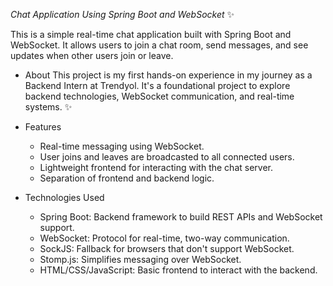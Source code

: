 *Chat Application Using Spring Boot and WebSocket* ✨

This is a simple real-time chat application built with Spring Boot and WebSocket. It allows users to join a chat room, send messages, and see updates when other users join or leave.

- About
This project is my first hands-on experience in my journey as a Backend Intern at Trendyol. It's a foundational project to explore backend technologies, WebSocket communication, and real-time systems. ✨

- Features
  - Real-time messaging using WebSocket.
  - User joins and leaves are broadcasted to all connected users.
  - Lightweight frontend for interacting with the chat server.
  - Separation of frontend and backend logic.


- Technologies Used
  - Spring Boot: Backend framework to build REST APIs and WebSocket support.
  - WebSocket: Protocol for real-time, two-way communication.
  - SockJS: Fallback for browsers that don't support WebSocket.
  - Stomp.js: Simplifies messaging over WebSocket.
  - HTML/CSS/JavaScript: Basic frontend to interact with the backend.
